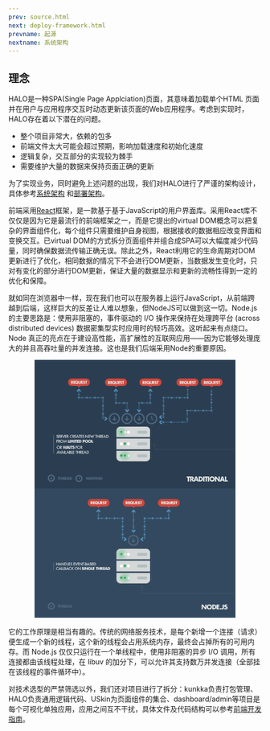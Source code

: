 ```yaml
---
prev: source.html
next: deploy-framework.html
prevname: 起源
nextname: 系统架构
---
```

## 理念

HALO是一种SPA(Single Page Applciation)页面，其意味着加载单个HTML 页面并在用户与应用程序交互时动态更新该页面的Web应用程序。考虑到实现时，HALO存在着以下潜在的问题。

* 整个项目非常大，依赖的包多
* 前端文件太大可能会超过预期，影响加载速度和初始化速度
* 逻辑复杂，交互部分的实现较为棘手
* 需要维护大量的数据来保持页面正确的更新

为了实现业务，同时避免上述问题的出现，我们对HALO进行了严谨的架构设计，具体参考[系统架构](/framework/system-framework.html) 和[部署架构](/framework/deploy-framework.html)。

前端采用[React](https://facebook.github.io/react/)框架，是一款基于基于JavaScript的用户界面库。采用React库不仅仅是因为它是最流行的前端框架之一，而是它提出的virtual DOM概念可以把复杂的界面组件化，每个组件只需要维护自身视图，根据接收的数据相应改变界面和变换交互。已virtual DOM的方式拆分页面组件并组合成SPA可以大幅度减少代码量，同时确保数据流传输正确无误。除此之外，React利用它的生命周期对DOM更新进行了优化，相同数据的情况下不会进行DOM更新，当数据发生变化时，只对有变化的部分进行DOM更新，保证大量的数据显示和更新的流畅性得到一定的优化和保障。

就如同在浏览器中一样，现在我们也可以在服务器上运行JavaScript，从前端跨越到后端，这样巨大的反差让人难以想象，但NodeJS可以做到这一切。Node.js 的主要思路是：使用非阻塞的，事件驱动的 I/O 操作来保持在处理跨平台 (across distributed devices) 数据密集型实时应用时的轻巧高效。这听起来有点绕口。Node 真正的亮点在于建设高性能，高扩展性的互联网应用——因为它能够处理庞大的并且高吞吐量的并发连接。这也是我们后端采用Node的重要原因。

<!-- ![idea](/img/framework/nodejs_flow.png) -->
<p style="text-align: center">
  <img src="../img/framework/nodejs_flow.png" style="width: 400px; max-width: 100%">
</p>

它的工作原理是相当有趣的。传统的网络服务技术，是每个新增一个连接（请求）便生成一个新的线程，这个新的线程会占用系统内存，最终会占掉所有的可用内存。而 Node.js 仅仅只运行在一个单线程中，使用非阻塞的异步 I/O 调用，所有连接都由该线程处理，在 libuv 的加分下，可以允许其支持数万并发连接（全部挂在该线程的事件循环中）。

对技术选型的严禁筛选以外，我们还对项目进行了拆分：kunkka负责打包管理、HALO负责通用逻辑代码、USkin为页面组件的集合、dashboard/admin等项目是每个可视化单独应用，应用之间互不干扰，具体文件及代码结构可以参考[前端开发指南](/framework/system-framework.html)。